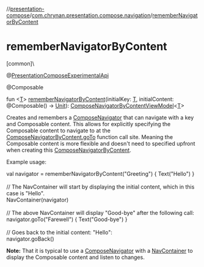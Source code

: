 //[presentation-compose](../../index.md)/[com.chrynan.presentation.compose.navigation](index.md)/[rememberNavigatorByContent](remember-navigator-by-content.md)

# rememberNavigatorByContent

[common]\

@[PresentationComposeExperimentalApi](../com.chrynan.presentation.compose/-presentation-compose-experimental-api/index.md)

@Composable

fun &lt;[T](remember-navigator-by-content.md)&gt; [rememberNavigatorByContent](remember-navigator-by-content.md)(initialKey: [T](remember-navigator-by-content.md), initialContent: @Composable() -&gt; [Unit](https://kotlinlang.org/api/latest/jvm/stdlib/kotlin/-unit/index.html)): [ComposeNavigatorByContentViewModel](-compose-navigator-by-content-view-model/index.md)&lt;[T](remember-navigator-by-content.md)&gt;

Creates and remembers a [ComposeNavigator](-compose-navigator/index.md) that can navigate with a key and Composable content. This allows for explicitly specifying the Composable content to navigate to at the [ComposeNavigatorByContent.goTo](-compose-navigator-by-content/go-to.md) function call site. Meaning the Composable content is more flexible and doesn't need to specified upfront when creating this [ComposeNavigatorByContent](-compose-navigator-by-content/index.md).

Example usage:

val navigator = rememberNavigatorByContent("Greeting") { Text("Hello") }\
\
// The NavContainer will start by displaying the initial content, which in this case is "Hello".\
NavContainer(navigator)\
\
// The above NavContainer will display "Good-bye" after the following call:\
navigator.goTo("Farewell") { Text("Good-bye") }\
\
// Goes back to the initial content: "Hello":\
navigator.goBack()

**Note:** That it is typical to use a [ComposeNavigator](-compose-navigator/index.md) with a [NavContainer](-nav-container.md) to display the Composable content and listen to changes.
